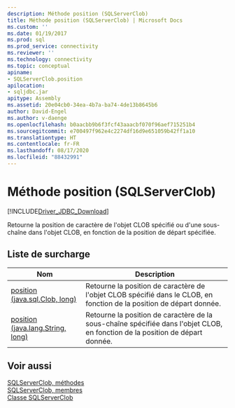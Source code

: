 ```yaml
---
description: Méthode position (SQLServerClob)
title: Méthode position (SQLServerClob) | Microsoft Docs
ms.custom: ''
ms.date: 01/19/2017
ms.prod: sql
ms.prod_service: connectivity
ms.reviewer: ''
ms.technology: connectivity
ms.topic: conceptual
apiname:
- SQLServerClob.position
apilocation:
- sqljdbc.jar
apitype: Assembly
ms.assetid: 20e04cb0-34ea-4b7a-ba74-4de13b8645b6
author: David-Engel
ms.author: v-daenge
ms.openlocfilehash: b0aacbb9b6f3fcf43aaacbf070f96aef715251b4
ms.sourcegitcommit: e700497f962e4c2274df16d9e651059b42ff1a10
ms.translationtype: HT
ms.contentlocale: fr-FR
ms.lasthandoff: 08/17/2020
ms.locfileid: "88432991"
---
```

# <a name="position-method-sqlserverclob"></a>Méthode position (SQLServerClob)
[!INCLUDE[Driver_JDBC_Download](../../../includes/driver_jdbc_download.md)]

  Retourne la position de caractère de l'objet CLOB spécifié ou d'une sous-chaîne dans l'objet CLOB, en fonction de la position de départ spécifiée.  
  
## <a name="overload-list"></a>Liste de surcharge  
  
|Nom|Description|  
|----------|-----------------|  
|[position (java.sql.Clob, long)](../../../connect/jdbc/reference/position-method-java-sql-clob-long.md)|Retourne la position de caractère de l'objet CLOB spécifié dans le CLOB, en fonction de la position de départ donnée.|  
|[position (java.lang.String, long)](../../../connect/jdbc/reference/position-method-java-lang-string-long.md)|Retourne la position de caractère de la sous-chaîne spécifiée dans l'objet CLOB, en fonction de la position de départ donnée.|  
  
## <a name="see-also"></a>Voir aussi  
 [SQLServerClob, méthodes](../../../connect/jdbc/reference/sqlserverclob-methods.md)   
 [SQLServerClob, membres](../../../connect/jdbc/reference/sqlserverclob-members.md)   
 [Classe SQLServerClob](../../../connect/jdbc/reference/sqlserverclob-class.md)  
  
  

